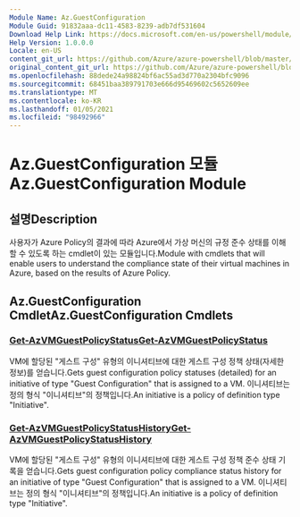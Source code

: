 ```yaml
---
Module Name: Az.GuestConfiguration
Module Guid: 91832aaa-dc11-4583-8239-adb7df531604
Download Help Link: https://docs.microsoft.com/en-us/powershell/module/az.guestconfiguration
Help Version: 1.0.0.0
Locale: en-US
content_git_url: https://github.com/Azure/azure-powershell/blob/master/src/GuestConfiguration/GuestConfiguration/help/Az.GuestConfiguration.md
original_content_git_url: https://github.com/Azure/azure-powershell/blob/master/src/GuestConfiguration/GuestConfiguration/help/Az.GuestConfiguration.md
ms.openlocfilehash: 88dede24a98824bf6ac55ad3d770a2304bfc9096
ms.sourcegitcommit: 68451baa389791703e666d95469602c5652609ee
ms.translationtype: MT
ms.contentlocale: ko-KR
ms.lasthandoff: 01/05/2021
ms.locfileid: "98492966"
---
```

# <span data-ttu-id="cbab5-101">Az.GuestConfiguration 모듈</span><span class="sxs-lookup"><span data-stu-id="cbab5-101">Az.GuestConfiguration Module</span></span>
## <span data-ttu-id="cbab5-102">설명</span><span class="sxs-lookup"><span data-stu-id="cbab5-102">Description</span></span>
<span data-ttu-id="cbab5-103">사용자가 Azure Policy의 결과에 따라 Azure에서 가상 머신의 규정 준수 상태를 이해할 수 있도록 하는 cmdlet이 있는 모듈입니다.</span><span class="sxs-lookup"><span data-stu-id="cbab5-103">Module with cmdlets that will enable users to understand the compliance state of their virtual machines in Azure, based on the results of Azure Policy.</span></span>

## <span data-ttu-id="cbab5-104">Az.GuestConfiguration Cmdlet</span><span class="sxs-lookup"><span data-stu-id="cbab5-104">Az.GuestConfiguration Cmdlets</span></span>
### [<span data-ttu-id="cbab5-105">Get-AzVMGuestPolicyStatus</span><span class="sxs-lookup"><span data-stu-id="cbab5-105">Get-AzVMGuestPolicyStatus</span></span>](Get-AzVMGuestPolicyStatus.md)
<span data-ttu-id="cbab5-106">VM에 할당된 "게스트 구성" 유형의 이니셔티브에 대한 게스트 구성 정책 상태(자세한 정보)를 얻습니다.</span><span class="sxs-lookup"><span data-stu-id="cbab5-106">Gets guest configuration policy statuses (detailed) for an initiative of type "Guest Configuration" that is assigned to a VM.</span></span>
<span data-ttu-id="cbab5-107">이니셔티브는 정의 형식 "이니셔티브"의 정책입니다.</span><span class="sxs-lookup"><span data-stu-id="cbab5-107">An initiative is a policy of definition type "Initiative".</span></span>

### [<span data-ttu-id="cbab5-108">Get-AzVMGuestPolicyStatusHistory</span><span class="sxs-lookup"><span data-stu-id="cbab5-108">Get-AzVMGuestPolicyStatusHistory</span></span>](Get-AzVMGuestPolicyStatusHistory.md)
<span data-ttu-id="cbab5-109">VM에 할당된 "게스트 구성" 유형의 이니셔티브에 대한 게스트 구성 정책 준수 상태 기록을 얻습니다.</span><span class="sxs-lookup"><span data-stu-id="cbab5-109">Gets guest configuration policy compliance status history for an initiative of type "Guest Configuration" that is assigned to a VM.</span></span>
<span data-ttu-id="cbab5-110">이니셔티브는 정의 형식 "이니셔티브"의 정책입니다.</span><span class="sxs-lookup"><span data-stu-id="cbab5-110">An initiative is a policy of definition type "Initiative".</span></span>

